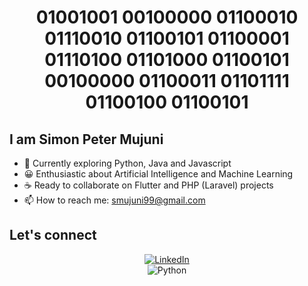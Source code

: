 <div align="center">
    <h1>
        01001001 00100000 01100010 01110010 01100101 01100001 01110100 01101000 01100101 00100000 01100011 01101111 01100100 01100101
    </h1>
</div>

## I am Simon Peter Mujuni
- 🔭 Currently exploring Python, Java and Javascript
- 😀 Enthusiastic about Artificial Intelligence and Machine Learning
- ☕ Ready to collaborate on Flutter and PHP (Laravel) projects
- 📫 How to reach me: smujuni99@gmail.com

## Let's connect
<div align="center">
    <a href="https://www.linkedin.com/in/simon-peter-mujuni-50707121b/">
        <img src="https://img.shields.io/badge/LinkedIn-0077B5?style=for-the-badge&logo=linkedin&logoColor=white" alt="LinkedIn"/>
    </a>
</div>

<div align="center">
    <!-- Replace with your skills -->
    <img src="https://img.shields.io/badge/Python-007396?style=for-the-badge&logo=python&logoColor=white" alt="Python" />
    <!-- Add more badges similarly -->
</div>


